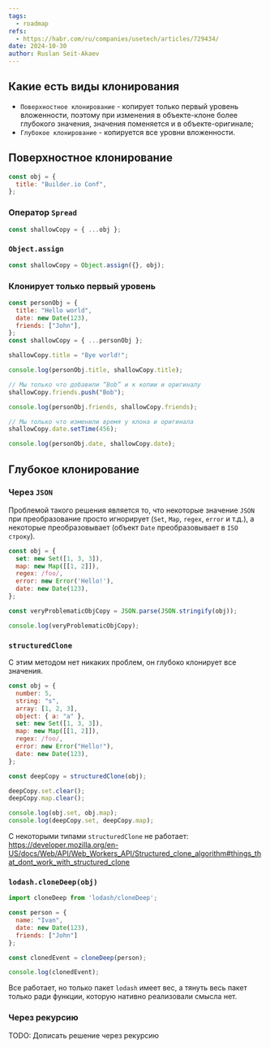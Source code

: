 ```yaml
---
tags:
  - roadmap
refs:
  - https://habr.com/ru/companies/usetech/articles/729434/
date: 2024-10-30
author: Ruslan Seit-Akaev
---
```

## Какие есть виды клонирования

- `Поверхностное клонирование` - копирует только первый уровень вложенности, поэтому при изменения в объекте-клоне более глубокого значения, значения поменяется и в объекте-оригинале;
- `Глубокое клонирование` - копируется все уровни вложенности.

## Поверхностное клонирование

```js
const obj = {
  title: "Builder.io Conf",
};
```

### Оператор `Spread`

```js
const shallowCopy = { ...obj };
```

### `Object.assign`

```js
const shallowCopy = Object.assign({}, obj);
```

### Клонирует только первый уровень

```js
const personObj = {
  title: "Hello world",
  date: new Date(123),
  friends: ["John"],
};
const shallowCopy = { ...personObj };

shallowCopy.title = "Bye world!";

console.log(personObj.title, shallowCopy.title);

// Мы только что добавили “Bob” и к копии и оригиналу
shallowCopy.friends.push("Bob");

console.log(personObj.friends, shallowCopy.friends);

// Мы только что изменили время у клона и оригинала
shallowCopy.date.setTime(456);

console.log(personObj.date, shallowCopy.date);
```

## Глубокое клонирование

### Через `JSON`

  Проблемой такого решения является то, что некоторые значение `JSON` при преобразование просто игнорирует (`Set`, `Map`, `regex`, `error` и т.д.), а некоторые преобразовывает (объект `Date` преобразовывает в `ISO строку`).

```js
const obj = {
  set: new Set([1, 3, 3]),
  map: new Map([[1, 2]]),
  regex: /foo/,
  error: new Error('Hello!'),
  date: new Date(123),
};

const veryProblematicObjCopy = JSON.parse(JSON.stringify(obj));

console.log(veryProblematicObjCopy);
```

### `structuredClone`

С этим методом нет никаких проблем, он глубоко клонирует все значения.

```js
const obj = {
  number: 5,
  string: "s",
  array: [1, 2, 3],
  object: { a: "a" },
  set: new Set([1, 3, 3]),
  map: new Map([[1, 2]]),
  regex: /foo/,
  error: new Error("Hello!"),
  date: new Date(123),
};

const deepCopy = structuredClone(obj);

deepCopy.set.clear();
deepCopy.map.clear();

console.log(obj.set, obj.map);
console.log(deepCopy.set, deepCopy.map);
```

С некоторыми типами `structuredClone` не работает: https://developer.mozilla.org/en-US/docs/Web/API/Web_Workers_API/Structured_clone_algorithm#things_that_dont_work_with_structured_clone

### `lodash.cloneDeep(obj)`

```js
import cloneDeep from 'lodash/cloneDeep';

const person = {
  name: "Ivan",
  date: new Date(123),
  friends: ["John"]
};

const clonedEvent = cloneDeep(person);

console.log(clonedEvent);
```

Все работает, но только пакет `lodash` имеет вес, а тянуть весь пакет только ради функции, которую нативно реализовали смысла нет.

### Через рекурсию

TODO: Дописать решение через рекурсию